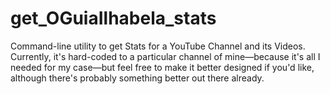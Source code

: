 # get_OGuiaIlhabela_stats
Command-line utility to get Stats for a YouTube Channel and its Videos.
Currently, it's hard-coded to a particular channel of mine—because it's all I needed for my case—but feel free to make it better designed if you'd like, although there's probably something better out there already.
